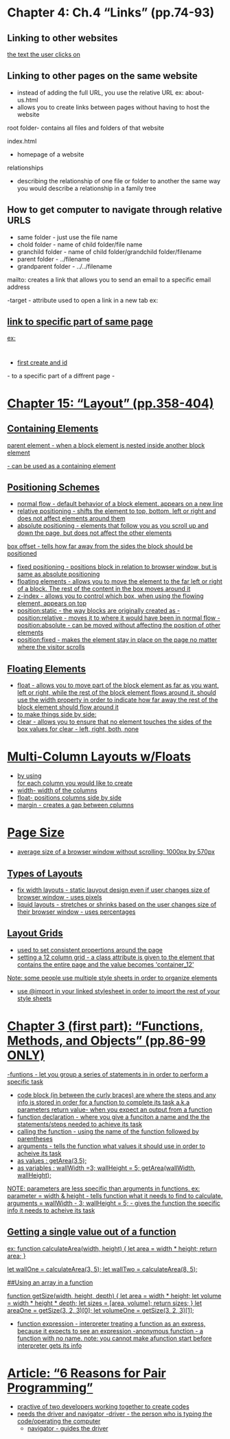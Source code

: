 # Chapter 4: Ch.4 “Links” (pp.74-93)

## Linking to other websites
<a href="link">the text the user clicks on</a>

## Linking to other pages on the same website
 - instead of adding the full URL, you use the relative URL
 ex: about-us.html
- allows you to create links between pages without having to host the website 

root folder- contains all files and folders of that website

index.html
- homepage of a website

relationships
- describing the relationship of one file or folder to another the same way you would describe a relationship in a family tree

## How to get computer to navigate through relative URLS
  - same folder - just use the file name
  - chold folder - name of child folder/file name
  - granchild folder - name of child folder/grandchild folder/filename
  - parent folder - ../filename
  - grandparent folder - ../../filename

  mailto: creates a link that allows you to send an email to a specific email address

-target - attribute used to open a link in a new tab
ex: <a href="http://www.imdb.com" target="_blank">

## link to specific part of same page
 ex: <h1 id="top"> </h1>
  - first create and id
  <p><a href="#top"> </a></p>
 - to a specific part of a diffrent page
 - <a href ="http:/www.htmlandcssbook.com/#bottom">


# Chapter 15: “Layout” (pp.358-404)

## Containing Elements
parent element - when a block element is nested inside another block element
<div> - can be used as a containing element

## Positioning Schemes
  - normal flow - default behavior of a block element. appears on a new line
  - relative positioning -  shifts the element to top, bottom, left or right and does not affect elements around them
  - absolute positioning - elements that follow you as you scroll up and down the page, but does not affect the other elements

  box offset - tells how far away from the sides the block should be positioned
  - fixed positioning - positions block in relation to browser window, but is same as absolute positioning 
  - floating elements - allows you to move the element to the far left or right of a block. The rest of the content in the box moves around it
  - z-index - allows you to control which box, when using the flowing element, appears on top 
  - position:static - the way blocks are originally created as
  -position:relative - moves it to where it would have been in normal flow
  -position:absolute - can be moved without affecting the position of other elements
 - position:fixed - makes the element stay in place on the page no matter where the visitor scrolls

## Floating Elements
 - float - allows you to move part of the block element as far as you want, left or right, while the rest of the block element flows around it. should use the width property in order to indicate how far away the rest of the block element should flow around it
 - to make things side by side:
  - clear - allows you to ensure that no element touches the sides of the box
    values for clear - left, right, both, none

# Multi-Column Layouts w/Floats
 - by using <div> for each column you would like to create
 - width- width of the columns
 - float- positions columns side by side
 - margin - creates a gap between cplumns
 
# Page Size
- average size of a browser window without scrolling: 1000px by 570px

## Types of Layouts
 - fix width layouts - static lauyout design even if user changes size of browser window - uses pixels
 - liquid layouts - stretches or shrinks based on the user changes size of their browser window - uses percentages

 ## Layout Grids
  - used to set consistent propertions around the page
  - setting a 12 column grid - a class attribute is given to the element that contains the entire page and the value becomes 'container_12'

  Note: some people use multiple style sheets in order to organize elements 
  - use @import in your linked stylesheet in order to import the rest of your style sheets

# Chapter 3 (first part): “Functions, Methods, and Objects” (pp.86-99 ONLY)

-funtions - let you group a series of statements in in order to perform a specific task
- code block (in between the curly braces) are where the steps and any info is stored in order for a function to complete its task a.k.a parameters
return value- when you expect an output from a function 
 - function declaration - where you give a funciton a name and the the statements/steps needed to achieve its task
 - calling the function - using the name of the function followed by parentheses
 - arguments - tells the function what values it should use in order to acheive its task
  - as values : getArea(3,5);
  - as variables : wallWidth =3;
                   wallHeight = 5;
                   getArea(wallWidth, wallHeight);

NOTE: parameters are less specific than arguments in functions. ex: parameter = width & height - tells function what it needs to find to calculate. 
arguments = wallWidth - 3; wallHeight = 5; - gives the function the specific info it needs to acheive its task

## Getting a single value out of a function
ex: function calculateArea(width, height) {
  let area = width * height;
  return area;
}

let wallOne = calculateArea(3, 5);
let wallTwo = calculateArea(8, 5);

##Using an array in a function

function getSize(width, height, depth) {
  let area = width * height;
  let volume = width * height * depth;
  let sizes = [area, volume];
  return sizes;
}
let areaOne = getSize(3, 2, 3)[0];
let volumeOne = getSize(3, 2, 3)[1];

- function expression - interpreter treating a function as an express, because it expects to see an expression
-anonymous function - a function with no name. note: you cannot make afunction start before interpreter gets its info

# Article: “6 Reasons for Pair Programming”

- practive of two developers working together to create codes
- needs the driver and navigator
  -driver - the person who is typing the code/operating the computer
  - navigator - guides the driver